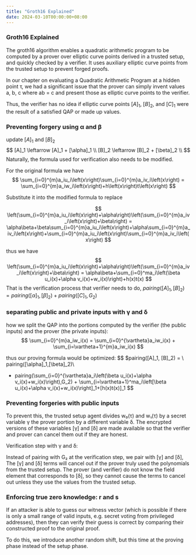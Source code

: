 ```yaml
---
title: "Groth16 Explained"
date: 2024-03-10T00:00:00+08:00
---
```


### Groth16 Explained

The groth16 algorithm enables a quadratic arithmetic program to be computed by a prover over elliptic curve points derived in a trusted setup, and quickly checked by a verifier. It uses auxiliary elliptic curve points from the trusted setup to prevent forged proofs.



In our chapter on evaluating a Quadratic Arithmetic Program at a hidden point τ, we had a significant issue that the prover can simply invent values a, b, c where ab = c and present those as elliptic curve points to the verifier.

Thus, the verifier has no idea if elliptic curve points $[A]_1$, $[B]_2$, and $[C]_1$ were the result of a satisfied QAP or made up values.

### Preventing forgery using α and β

update $[A]_1$ and $[B]_2$
$$
[A]_1 \leftarrow [A]_1 + [\alpha]_1 \\
[B]_2 \leftarrow [B]_2 + [\beta]_2 \\
$$
Naturally, the formula used for verification also needs to be modified.

For the original formula we have
$$
\sum_{i=0}^{m}a_iu_i\left(x\right)\sum_{i=0}^{m}a_iv_i\left(x\right) = \sum_{i=0}^{m}a_iw_i\left(x\right)+h\left(x\right)t\left(x\right)
$$

Substitute it into the modified formula to replace

$$
\left(\sum_{i=0}^{m}a_iu_i\left(x\right)+\alpha\right)\left(\sum_{i=0}^{m}a_iv_i\left(x\right)+\beta\right) = \alpha\beta+\beta\sum_{i=0}^{m}a_iu_i\left(x\right)+\alpha\sum_{i=0}^{m}a_iv_i\left(x\right)+\sum_{i=0}^{m}a_iu_i\left(x\right)\sum_{i=0}^{m}a_iv_i\left(x\right)
$$

thus we have
$$
\left(\sum_{i=0}^{m}a_iu_i\left(x\right)+\alpha\right)\left(\sum_{i=0}^{m}a_iv_i\left(x\right)+\beta\right) = \alpha\beta+\sum_{i=0}^ma_i\left(\beta u_i(x)+\alpha v_i(x)+w_i(x)\right)+h(x)t(x)
$$
That is the verification process that verifier needs to do, $pairing([A]_1, [B]_2)= pairing([\alpha]_1,[\beta]_2)+pairing([C]_1,G_2)$

### separating public and private inputs with γ and δ

how we split the QAP into the portions computed by the verifier (the public inputs) and the prover (the private inputs):
$$
\sum_{i=0}^{m}a_iw_i(x) = \sum_{i=0}^{\vartheta}a_iw_i(x) + \sum_{i=\vartheta+1}^{m}a_iw_i(x)
$$


thus our proving formula would be optimized:
$$
$pairing([A]_1, [B]_2) = \\
pairing([\alpha]_1,[\beta]_2)\\
+ pairing(\sum_{i=0}^{\vartheta}a_i\left(\beta u_i(x)+\alpha v_i(x)+w_i(x)\right),G_2) + \sum_{i=\vartheta+1}^ma_i\left[\beta u_i(x)+\alpha v_i(x)+w_i(x)\right]_1+[h(x)t(x)]_1
$$

### Preventing forgeries with public inputs

To prevent this, the trusted setup agent divides w₀(τ) and w₁(τ) by a secret variable γ the prover portion by a different variable δ. The encrypted versions of these variables [γ] and [δ] are made available so that the verifier and prover can cancel them out if they are honest.

Verification step with γ and δ:

Instead of pairing with G₂ at the verification step, we pair with [γ] and [δ], The [γ] and [δ] terms will cancel out if the prover truly used the polynomials from the trusted setup. The prover (and verifier) do not know the field element that corresponds to [δ], so they cannot cause the terms to cancel out unless they use the values from the trusted setup.

### Enforcing true zero knowledge: r and s

If an attacker is able to guess our witness vector (which is possible if there is only a small range of valid inputs, e.g. secret voting from privileged addresses), then they can verify their guess is correct by comparing their constructed proof to the original proof.

To do this, we introduce another random shift, but this time at the proving phase instead of the setup phase.





